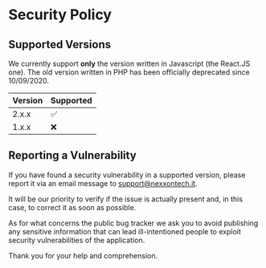 # Security Policy

## Supported Versions

We currently support **only** the version written in Javascript (the React.JS one).
The old version written in PHP has been officially deprecated since 10/09/2020.

| Version | Supported          |
| ------- | ------------------ |
| 2.x.x   | :white_check_mark: |
| 1.x.x   | :x:                |

## Reporting a Vulnerability

If you have found a security vulnerability in a supported version, please report it via an email message to [support@nexxontech.it](mailto:support@nexxontech.it).

It will be our priority to verify if the issue is actually present and, in this case, to correct it as soon as possible.

As for what concerns the public bug tracker we ask you to avoid publishing any sensitive information that can lead ill-intentioned people to exploit security vulnerabilities of the application.

Thank you for your help and comprehension.
